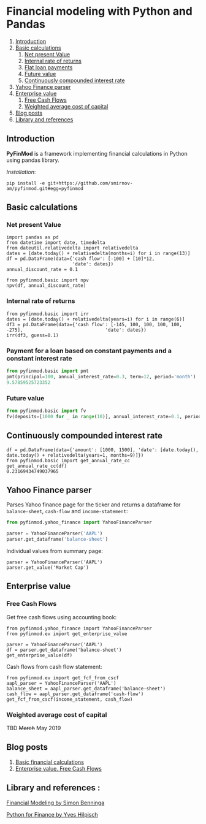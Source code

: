 # Financial modeling with Python and Pandas

1. [Introduction](#introduction)
2. [Basic calculations](#basic)
    1. [Net present Value](#npv)
    1. [Internal rate of returns](#irr)
    1. [Flat loan payments](#pmt)
    1. [Future value](#fv)
    1. [Continuously compounded interest rate](#icc)
3. [Yahoo Finance parser](#yahoo)
3. [Enterprise value](#ev)
    1. [Free Cash Flows](#fcf)
    1. [Weighted average cost of capital](#wacc)
3. [Blog posts](#blog)
3. [Library and references](#ref)

## Introduction <a name="introduction"></a>
**PyFinMod** is a framework implementing financial calculations in
Python using pandas library.

*Installation*:
```
pip install -e git+https://github.com/smirnov-am/pyfinmod.git#egg=pyfinmod
```

## Basic calculations <a name="basic"></a>
### Net present Value <a name="npv"></a>
```
import pandas as pd
from datetime import date, timedelta
from dateutil.relativedelta import relativedelta
dates = [date.today() + relativedelta(months=i) for i in range(13)]
df = pd.DataFrame(data={'cash flow': [-100] + [10]*12,
                        'date': dates})
annual_discount_rate = 0.1

from pyfinmod.basic import npv
npv(df, annual_discount_rate)
```

### Internal rate of returns <a name="irr"></a>
```
from pyfinmod.basic import irr
dates = [date.today() + relativedelta(years=i) for i in range(6)]
df3 = pd.DataFrame(data={'cash flow': [-145, 100, 100, 100, 100, -275],                              'date': dates})
irr(df3, guess=0.1)
```

### Payment for a loan based on constant payments and a constant interest rate <a name="pmt"></a>
```python
from pyfinmod.basic import pmt
pmt(principal=100, annual_interest_rate=0.3, term=12, period='month')
9.57859525723352
```

### Future value <a name="fv"></a>
```python
from pyfinmod.basic import fv
fv(deposits=[1000 for _ in range(10)], annual_interest_rate=0.1, period='year')
```

## Continuously compounded interest rate <a name="icc"></a>
```
df = pd.DataFrame(data={'amount': [1000, 1500], 'date': [date.today(), date.today() + relativedelta(years=1, months=9)]})
from pyfinmod.basic import get_annual_rate_cc
get_annual_rate_cc(df)
0.23169434749037965
```

## Yahoo Finance parser <a name="yahoo"></a>
Parses Yahoo finance page for the ticker and returns a dataframe for
`balance-sheet`, `cash-flow` and `income-statement`:

```python
from pyfinmod.yahoo_finance import YahooFinanceParser

parser = YahooFinanceParser('AAPL')
parser.get_dataframe('balance-sheet')
```

Individual values from summary page:
```
parser = YahooFinanceParser('AAPL')
parser.get_value('Market Cap')
```

## Enterprise value <a name="ev"></a>
### Free Cash Flows <a name="fcf"></a>
Get free cash flows using accounting book:
```
from pyfinmod.yahoo_finance import YahooFinanceParser
from pyfinmod.ev import get_enterprise_value

parser = YahooFinanceParser('AAPL')
df = parser.get_dataframe('balance-sheet')
get_enterprise_value(df)
```

Сash flows from cash flow statement:
```
from pyfinmod.ev import get_fcf_from_cscf
aapl_parser = YahooFinanceParser('AAPL')
balance_sheet = aapl_parser.get_dataframe('balance-sheet')
cash_flow = aapl_parser.get_dataframe('cash-flow')
get_fcf_from_cscf(income_statement, cash_flow)
```

### Weighted average cost of capital <a name="wacc"></a>
TBD ~~March~~ May 2019


## Blog posts  <a name="blog"></a>
1. [Basic financial calculations](https://smirnov-am.github.io/2018/12/24/basic-financial-calculations.html)
2. [Enterprise value. Free Cash Flows](https://smirnov-am.github.io/2019/02/07/company-evaluation-pt1.html)

## Library and references  <a name="ref"></a>:
[Financial Modeling by Simon Benninga](https://www.amazon.com/Financial-Modeling-Simon-Benninga/dp/0262026287)

[Python for Finance by Yves Hilpisch](https://www.amazon.com/Python-Finance-Analyze-Financial-Data/dp/1491945281)
